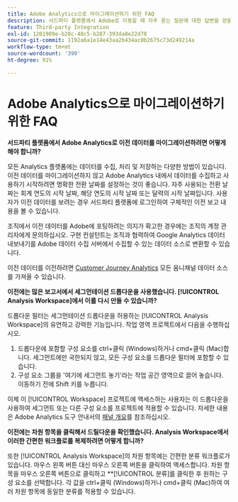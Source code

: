 ```yaml
---
title: Adobe Analytics으로 마이그레이션하기 위한 FAQ
description: 서드파티 플랫폼에서 Adobe로 이동할 때 자주 묻는 질문에 대한 답변을 얻을 수 있습니다.
feature: Third-party Integration
exl-id: 1201909e-b20c-48c5-b287-393da8e22d78
source-git-commit: 1192a6a1e14e43aa2b434ac0b2675c73d249214a
workflow-type: tm+mt
source-wordcount: '399'
ht-degree: 91%

---
```


# Adobe Analytics으로 마이그레이션하기 위한 FAQ

**서드파티 플랫폼에서 Adobe Analytics로 이전 데이터를 마이그레이션하려면 어떻게 해야 합니까?**

모든 Analytics 플랫폼에는 데이터를 수집, 처리 및 저장하는 다양한 방법이 있습니다. 이전 데이터를 마이그레이션하지 않고 Adobe Analytics 내에서 데이터를 수집하고 사용하기 시작하려면 명확한 전환 날짜를 설정하는 것이 좋습니다. 자주 사용되는 전환 날짜는 회계 연도의 시작 날짜, 해당 연도의 시작 날짜 또는 달력의 시작 날짜입니다. 사용자가 이전 데이터를 보려는 경우 서드파티 플랫폼에 로그인하여 구체적인 이전 보고 내용을 볼 수 있습니다.

조직에서 이전 데이터를 Adobe에 포팅하려는 의지가 확고한 경우에는 조직의 계정 관리자에게 문의하십시오. 구현 컨설턴트는 조직과 협력하여 Google Analytics 데이터 내보내기를 Adobe 데이터 수집 서버에서 수집할 수 있는 데이터 소스로 변환할 수 있습니다.

이전 데이터를 이전하려면 [Customer Journey Analytics](https://experienceleague.adobe.com/docs/analytics-platform/using/cja-overview/cja-overview.html?lang=ko-KR) 모든 옴니채널 데이터 소스를 가져올 수 있습니다.

**이전에는 많은 보고서에서 세그먼테이션 드롭다운을 사용했습니다. [!UICONTROL Analysis Workspace]에서 이를 다시 만들 수 있습니까?**

드롭다운 필터는 세그먼테이션 드롭다운을 허용하는 [!UICONTROL Analysis Workspace]의 유연하고 강력한 기능입니다. 작업 영역 프로젝트에서 다음을 수행하십시오.

1. 드롭다운에 포함할 구성 요소를 ctrl+클릭 (Windows)하거나 cmd+클릭 (Mac)합니다. 세그먼트에만 국한되지 않고, 모든 구성 요소를 드롭다운 필터에 포함할 수 있습니다.
2. 구성 요소 그룹을 &#39;여기에 세그먼트 놓기&#39;라는 작업 공간 영역으로 끌어 놓습니다. 이동하기 전에 Shift 키를 누릅니다.

이제 이 [!UICONTROL Workspace] 프로젝트에 액세스하는 사용자는 이 드롭다운을 사용하여 세그먼트 또는 다른 구성 요소를 프로젝트에 적용할 수 있습니다. 자세한 내용은 Adobe Analytics 도구 안내서의 [패널 개요](/help/analyze/analysis-workspace/c-panels/panels.md)를 참조하십시오.

**이전에는 차원 항목을 클릭해서 드릴다운을 확인했습니다. Analysis Workspace에서 이러한 간편한 워크플로를 복제하려면 어떻게 합니까?**

또한 [!UICONTROL Analysis Workspace]의 차원 항목에는 간편한 분류 워크플로가 있습니다. 마우스 왼쪽 버튼 대신 마우스 오른쪽 버튼을 클릭하여 액세스합니다. 차원 항목을 마우스 오른쪽 버튼으로 클릭하고 **[!UICONTROL 분류]를 클릭한 후 원하는 구성 요소를 선택합니다. 각 값을 ctrl+클릭 (Windows)하거나 cmd+클릭 (Mac)하여 여러 차원 항목에 동일한 분류를 적용할 수 있습니다.

